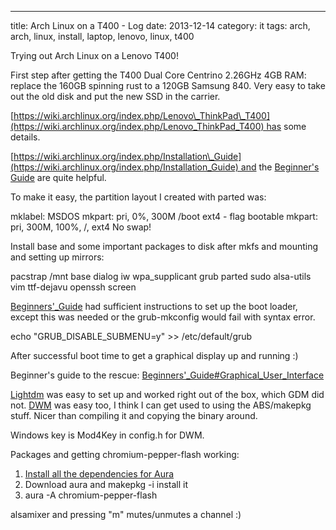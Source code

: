 ---
title: Arch Linux on a T400 - Log
date: 2013-12-14
category: it
tags: arch, arch, linux, install, laptop, lenovo, linux, t400

Trying out Arch Linux on a Lenovo T400!

First step after getting the T400 Dual Core Centrino 2.26GHz 4GB RAM: replace the 160GB spinning rust to a 120GB Samsung 840. Very easy to take out the old disk and put the new SSD in the carrier.

[https://wiki.archlinux.org/index.php/Lenovo\_ThinkPad\_T400](https://wiki.archlinux.org/index.php/Lenovo_ThinkPad_T400) has some details.

[https://wiki.archlinux.org/index.php/Installation\_Guide](https://wiki.archlinux.org/index.php/Installation_Guide) and the [Beginner's Guide](https://wiki.archlinux.org/index.php/Beginners'_Guide) are quite helpful.

To make it easy, the partition layout I created with parted was:

mklabel: MSDOS mkpart: pri, 0%, 300M /boot ext4 - flag bootable mkpart: pri, 300M, 100%, /, ext4 No swap!

Install base and some important packages to disk after mkfs and mounting and setting up mirrors:

pacstrap /mnt base dialog iw wpa\_supplicant grub parted sudo alsa-utils vim ttf-dejavu openssh screen

[Beginners'\_Guide](https://wiki.archlinux.org/index.php/Beginners'_Guide) had sufficient instructions to set up the boot loader, except this was needed or the grub-mkconfig would fail with syntax error.

echo "GRUB\_DISABLE\_SUBMENU=y" >> /etc/default/grub

After successful boot time to get a graphical display up and running :)

Beginner's guide to the rescue: [Beginners'\_Guide#Graphical\_User\_Interface](https://wiki.archlinux.org/index.php/Beginners'_Guide#Graphical_User_Interface)

[Lightdm](https://wiki.archlinux.org/index.php/LightDM) was easy to set up and worked right out of the box, which GDM did not. [DWM](https://wiki.archlinux.org/index.php/Dwm) was easy too, I think I can get used to using the ABS/makepkg stuff. Nicer than compiling it and copying the binary around.

Windows key is Mod4Key in config.h for DWM.

Packages and getting chromium-pepper-flash working:

1. [Install all the dependencies for Aura](https://wiki.archlinux.org/index.php/Aura)
2. Download aura and makepkg -i install it
3. aura -A chromium-pepper-flash

alsamixer and pressing "m" mutes/unmutes a channel :)
